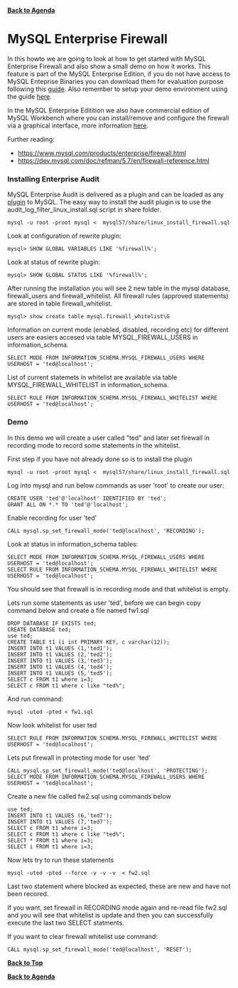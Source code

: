 **[Back to Agenda](./../README.md)**

# MySQL Enterprise Firewall

In this howto we are going to look at how to get started with MySQL Enterprise Firewall and also show a small demo on how it works. This feature is part of the MySQL Enterprise Edition, if you do not have access to MySQL Enteprise Binaries you can download them for evaluation purpose following this [guide](/howtos/edelivery-ee.md). Also remember to setup your demo environment using the guide [here](/howtos/install.md).

In the MySQL Enterprise Editition we also have commercial edition of MySQL Workbench where you can install/remove and configure the firewall via a graphical interface, more information [here](https://dev.mysql.com/doc/workbench/en/wb-mysql-firewall.html).

Further reading:
* https://www.mysql.com/products/enterprise/firewall.html
* https://dev.mysql.com/doc/refman/5.7/en/firewall-reference.html

### Installing Enterprise Audit
MySQL Enterprise Audit is delivered as a plugin and can be loaded as any [plugin](https://dev.mysql.com/doc/refman/5.7/en/server-plugin-loading.html) to MySQL. The easy way to install the audit plugin is to use the audit_log_filter_linux_install.sql script in share folder.

```
mysql -u root -proot mysql <  mysql57/share/linux_install_firewall.sql
```
Look at configuration of rewrite plugin:
```
mysql> SHOW GLOBAL VARIABLES LIKE '%firewall%';
```
Look at status of rewrite plugin:
```
mysql> SHOW GLOBAL STATUS LIKE '%firewall%';
```
After running the installation you will see 2 new table in the mysql database, firewall_users and firewall_whitelist.
All firewall rules (approved statements) are stored in table firewall_whitelist.
```
mysql> show create table mysql.firewall_whitelist\G
```
Information on current mode (enabled, disabled, recording etc) for different users are easiers accesed via table MYSQL_FIREWALL_USERS in information_schema.
```
SELECT MODE FROM INFORMATION_SCHEMA.MYSQL_FIREWALL_USERS WHERE USERHOST = 'ted@localhost';
```
List of current statemets in whitelist are available via table MYSQL_FIREWALL_WHITELIST in information_schema.
```
SELECT RULE FROM INFORMATION_SCHEMA.MYSQL_FIREWALL_WHITELIST WHERE USERHOST = 'ted@localhost';
```

### Demo
In this demo we will create a user called "ted" and later set firewall in recording mode to record some statements in the whitelist.

First step if you have not already done so is to install the plugin
```
mysql -u root -proot mysql <  mysql57/share/linux_install_firewall.sql
```

Log into mysql and run below commands as user 'root' to create our user:
```
CREATE USER 'ted'@'localhost' IDENTIFIED BY 'ted';
GRANT ALL ON *.* TO 'ted'@'localhost';
```
Enable recording for user 'ted'
```
CALL mysql.sp_set_firewall_mode('ted@localhost', 'RECORDING');
```
Look at status in information_schema tables:
```
SELECT MODE FROM INFORMATION_SCHEMA.MYSQL_FIREWALL_USERS WHERE USERHOST = 'ted@localhost';
SELECT RULE FROM INFORMATION_SCHEMA.MYSQL_FIREWALL_WHITELIST WHERE USERHOST = 'ted@localhost';
```
You should see that firewall is in recording mode and that whitelist is empty.

Lets run some statements as user 'ted', before we can begin copy command below and create a file named fw1.sql
```
DROP DATABASE IF EXISTS ted;
CREATE DATABASE ted;
use ted;
CREATE TABLE t1 (i int PRIMARY KEY, c varchar(12));
INSERT INTO t1 VALUES (1,'ted1');
INSERT INTO t1 VALUES (2,'ted2');
INSERT INTO t1 VALUES (3,'ted3');
INSERT INTO t1 VALUES (4,'ted4');
INSERT INTO t1 VALUES (5,'ted5');
SELECT c FROM t1 where i=3;
SELECT c FROM t1 where c like "ted%";
```
And run command:
```
mysql -uted -pted < fw1.sql
```
Now look whitelist for user ted
```
SELECT RULE FROM INFORMATION_SCHEMA.MYSQL_FIREWALL_WHITELIST WHERE USERHOST = 'ted@localhost';
```
Lets put firewall in protecting mode for user 'ted'
```
CALL mysql.sp_set_firewall_mode('ted@localhost', 'PROTECTING');
SELECT MODE FROM INFORMATION_SCHEMA.MYSQL_FIREWALL_USERS WHERE USERHOST = 'ted@localhost';
```
Create a new file called fw2.sql using commands below
```
use ted;
INSERT INTO t1 VALUES (6,'ted7');
INSERT INTO t1 VALUES (7,'ted7');
SELECT c FROM t1 where i=3;
SELECT c FROM t1 where c like "ted%";
SELECT * FROM t1 where i=3;
SELECT i FROM t1 where i=3;
```
Now lets try to run these statements
```
mysql -uted -pted --force -v -v -v  < fw2.sql
```
Last two statement where blocked as expected, these are new and have not been recored.

If you want, set firewall in RECORDING mode again and re-read file fw2.sql and you will see that whitelist is update and then you can successfully execute the last two SELECT statments.

If you want to clear firewall whitelist use command:
```
CALL mysql.sp_set_firewall_mode('ted@localhost', 'RESET');
```
**[Back to Top](./firewall.md)**

**[Back to Agenda](./../README.md)**
